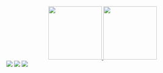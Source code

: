  ##
<div align="center">
  <a href="https://github.com/samuellucenadev">
  <img height="140em" src="https://github-readme-stats.vercel.app/api?username=samuellucenadev&show_icons=true&theme=dark&include_all_commits=true&count_private=true"/>
  <img height="140em" src="https://github-readme-stats.vercel.app/api/top-langs/?username=samuellucenadev&layout=compact&langs_count=7&theme=dark"/>
</div>
 
 <div> 
  <a href="https://instagram.com/samuelluceena" target="_blank"><img src="https://img.shields.io/badge/-Instagram-%23E4405F?style=for-the-badge&logo=instagram&logoColor=white" target="_blank"></a>
  <a href = "mailto:samuellucenadev@gmail.com"><img src="https://img.shields.io/badge/-Gmail-%23333?style=for-the-badge&logo=gmail&logoColor=white" target="_blank"></a>
  <a href="https://www.linkedin.com/in/samuel-lucena-a0ab5422b" target="_blank"><img src="https://img.shields.io/badge/-LinkedIn-%230077B5?style=for-the-badge&logo=linkedin&logoColor=white" target="_blank"></a>  
</div>
